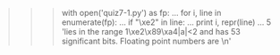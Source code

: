 >>> with open('quiz7-1.py') as fp:
...    for i, line in enumerate(fp):
...        if "\xe2" in line:
...           print i, repr(line)
...
5 'lies in the range 1\xe2\x89\xa4|a|<2 and has 53 significant bits. Floating point numbers are \n'
